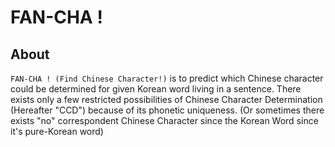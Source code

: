 # FAN-CHA !

## About 
`FAN-CHA ! (Find Chinese Character!)` is to predict which Chinese character could be determined for given Korean word living in a sentence. 
There exists only a few restricted possibilities of Chinese Character Determination (Hereafter "CCD") because of its phonetic uniqueness. (Or sometimes there exists "no" correspondent Chinese Character since the Korean Word since it's pure-Korean word)
  
